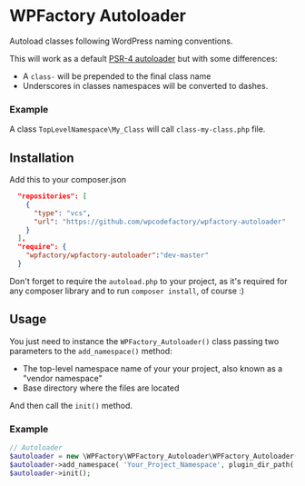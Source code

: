 # WPFactory Autoloader
Autoload classes following WordPress naming conventions.

This will work as a default [PSR-4 autoloader](https://www.php-fig.org/psr/psr-4/) but with some differences:
- A `class-` will be prepended to the final class name
- Underscores in classes namespaces will be converted to dashes.

### Example ###
A class `TopLevelNamespace\My_Class` will call `class-my-class.php` file.

## Installation ##
Add this to your composer.json

```json
  "repositories": [
    {
      "type": "vcs",
      "url": "https://github.com/wpcodefactory/wpfactory-autoloader"
    }
  ],
  "require": {
    "wpfactory/wpfactory-autoloader":"dev-master"
  }
```

Don't forget to require the `autoload.php` to your project, as it's required for any composer library and to run `composer install`, of course :)

## Usage ##
You just need to instance the `WPFactory_Autoloader()` class passing two parameters to the `add_namespace()` method:
* The top-level namespace name of your your project, also known as a "vendor namespace"
* Base directory where the files are located

And then call the `init()` method.

### Example ###

```php
// Autoloader
$autoloader = new \WPFactory\WPFactory_Autoloader\WPFactory_Autoloader();
$autoloader->add_namespace( 'Your_Project_Namespace', plugin_dir_path( __FILE__ ) . '/src/php' );
$autoloader->init();
```
